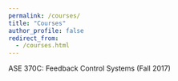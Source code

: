 ```yaml
---
permalink: /courses/
title: "Courses"
author_profile: false
redirect_from: 
  - /courses.html
---
```


ASE 370C: Feedback Control Systems (Fall 2017)